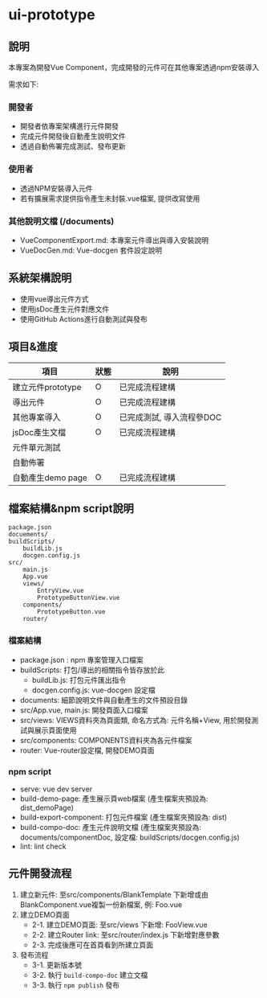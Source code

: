 # ui-prototype

## 說明

本專案為開發Vue Component，完成開發的元件可在其他專案透過npm安裝導入

需求如下:

### 開發者

- 開發者依專案架構進行元件開發
- 完成元件開發後自動產生說明文件
- 透過自動佈署完成測試、發布更新

### 使用者

- 透過NPM安裝導入元件
- 若有擴展需求提供指令產生未封裝.vue檔案, 提供改寫使用

### 其他說明文檔 (/documents)

- VueComponentExport.md: 本專案元件導出與導入安裝說明
- VueDocGen.md: Vue-docgen 套件設定說明

## 系統架構說明

- 使用vue導出元件方式
- 使用jsDoc產生元件對應文件
- 使用GitHub Actions進行自動測試與發布

## 項目&進度

| 項目            | 狀態 | 說明       |
|---------------|----|----------|
| 建立元件prototype | O  | 已完成流程建構  |
| 導出元件          | O  | 已完成流程建構  |
| 其他專案導入        | O  | 已完成測試, 導入流程參DOC |
| jsDoc產生文檔     | O  | 已完成流程建構  |
| 元件單元測試        |    |          |
| 自動佈署          |    |          |
| 自動產生demo page | O  | 已完成流程建構  |

## 檔案結構&npm script說明
```
package.json
docuements/
buildScripts/
    buildLib.js
    docgen.config.js
src/
    main.js
    App.vue
    views/
        EntryView.vue
        PrototypeButtonView.vue
    components/
        PrototypeButton.vue
    router/
```
### 檔案結構
- package.json : npm 專案管理入口檔案
- buildScripts: 打包/導出的相關指令皆存放於此
    - buildLib.js: 打包元件匯出指令
    - docgen.config.js: vue-docgen 設定檔
- documents: 細節說明文件與自動產生的文件預設目錄
- src/App.vue, main.js: 開發頁面入口檔案
- src/views: VIEWS資料夾為頁面類, 命名方式為: 元件名稱+View, 用於開發測試與展示頁面使用
- src/components: COMPONENTS資料夾為各元件檔案
- router: Vue-router設定檔, 開發DEMO頁面

### npm script
- serve: vue dev server
- build-demo-page: 產生展示頁web檔案 (產生檔案夾預設為: dist_demoPage)
- build-export-component: 打包元件檔案 (產生檔案夾預設為: dist)
- build-compo-doc: 產生元件說明文檔 (產生檔案夾預設為: documents/componentDoc, 設定檔: buildScripts/docgen.config.js)
- lint: lint check

## 元件開發流程

1. 建立新元件: 至src/components/BlankTemplate 下新增或由BlankComponent.vue複製一份新檔案, 例: Foo.vue
2. 建立DEMO頁面
    - 2-1. 建立DEMO頁面: 至src/views 下新增: FooView.vue
    - 2-2. 建立Router link: 至src/router/index.js 下新增對應參數
    - 2-3. 完成後應可在首頁看到所建立頁面
3. 發布流程
    - 3-1. 更新版本號
    - 3-2. 執行 `build-compo-doc` 建立文檔
    - 3-3. 執行 `npm publish` 發布